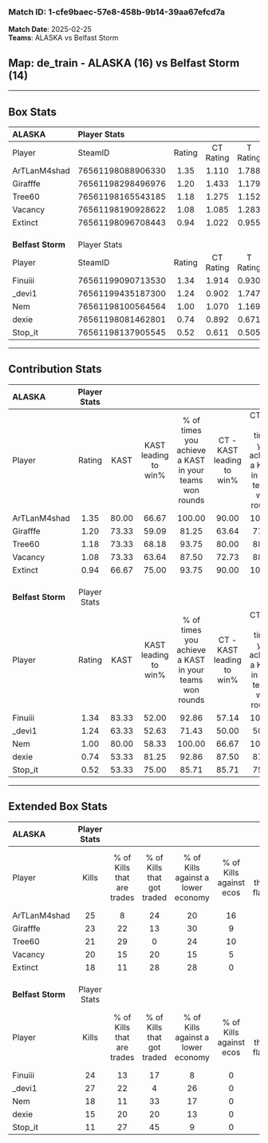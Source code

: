 ### Match ID: 1-cfe9baec-57e8-458b-9b14-39aa67efcd7a  
**Match Date**: 2025-02-25  
**Teams**: ALASKA vs Belfast Storm  

## **Map**: de_train - ALASKA (16) vs Belfast Storm (14)  
---  

## Box Stats  

| **ALASKA**        | Player Stats      |        |           |          |       |      |       |         |        |      |     |
| :- | :- | :-: | :-: | :-: | :-: | :-: | :-: | :-: | :-: | :-: | :-: |
| Player            | SteamID           | Rating | CT Rating | T Rating | KAST  | ADR  | Kills | Assists | Deaths | K/D  | HS% |
| ArTLanM4shad      | 76561198088906330 |  1.35  |   1.110   |  1.788   | 80.00 | 83.1 |  25   |    6    |   17   | 1.47 | 44  |
| Girafffe          | 76561198298496976 |  1.20  |   1.433   |  1.179   | 73.33 | 80.0 |  23   |    8    |   19   | 1.21 | 65  |
| Tree60            | 76561198165543185 |  1.18  |   1.275   |  1.152   | 73.33 | 67.2 |  21   |    3    |   14   | 1.50 | 52  |
| Vacancy           | 76561198190928622 |  1.08  |   1.085   |  1.283   | 73.33 | 85.1 |  20   |   14    |   23   | 0.87 | 35  |
| Extinct           | 76561198096708443 |  0.94  |   1.022   |  0.955   | 66.67 | 74.9 |  18   |    8    |   22   | 0.82 | 61  |
|                   |                   |        |           |          |       |      |       |         |        |      |     |
|                   |                   |        |           |          |       |      |       |         |        |      |     |
|                   |                   |        |           |          |       |      |       |         |        |      |     |
| **Belfast Storm** | Player Stats      |        |           |          |       |      |       |         |        |      |     |
| Player            | SteamID           | Rating | CT Rating | T Rating | KAST  | ADR  | Kills | Assists | Deaths | K/D  | HS% |
| Finuiii           | 76561199090713530 |  1.34  |   1.914   |  0.930   | 83.33 | 96.6 |  24   |   12    |   21   | 1.14 | 66  |
| _devi1            | 76561199435187300 |  1.24  |   0.902   |  1.747   | 63.33 | 90.6 |  27   |    1    |   20   | 1.35 | 37  |
| Nem               | 76561198100564564 |  1.00  |   1.070   |  1.169   | 80.00 | 68.5 |  18   |    8    |   23   | 0.78 | 61  |
| dexie             | 76561198081462801 |  0.74  |   0.892   |  0.671   | 53.33 | 60.7 |  15   |    4    |   20   | 0.75 | 26  |
| Stop_it           | 76561198137905545 |  0.52  |   0.611   |  0.505   | 53.33 | 45.9 |  11   |    5    |   23   | 0.48 | 63  |
---  

## Contribution Stats  

| **ALASKA**        | Player Stats |       |                      |                                                        |                           |                                                             |                          |                                                            |
| :- | :-: | :-: | :-: | :-: | :-: | :-: | :-: | :-: |
| Player            |    Rating    | KAST  | KAST leading to win% | % of times you achieve a KAST in your teams won rounds | CT - KAST leading to win% | CT - % of times you achieve a KAST in your teams won rounds | T - KAST leading to win% | T - % of times you achieve a KAST in your teams won rounds |
| ArTLanM4shad      |     1.35     | 80.00 |        66.67         |                         100.00                         |           90.00           |                           100.00                            |          50.00           |                           100.00                           |
| Girafffe          |     1.20     | 73.33 |        59.09         |                         81.25                          |           63.64           |                            77.78                            |          54.55           |                           85.71                            |
| Tree60            |     1.18     | 73.33 |        68.18         |                         93.75                          |           80.00           |                            88.89                            |          58.33           |                           100.00                           |
| Vacancy           |     1.08     | 73.33 |        63.64         |                         87.50                          |           72.73           |                            88.89                            |          54.55           |                           85.71                            |
| Extinct           |     0.94     | 66.67 |        75.00         |                         93.75                          |           90.00           |                           100.00                            |          60.00           |                           85.71                            |
|                   |              |       |                      |                                                        |                           |                                                             |                          |                                                            |
|                   |              |       |                      |                                                        |                           |                                                             |                          |                                                            |
|                   |              |       |                      |                                                        |                           |                                                             |                          |                                                            |
| **Belfast Storm** | Player Stats |       |                      |                                                        |                           |                                                             |                          |                                                            |
| Player            |    Rating    | KAST  | KAST leading to win% | % of times you achieve a KAST in your teams won rounds | CT - KAST leading to win% | CT - % of times you achieve a KAST in your teams won rounds | T - KAST leading to win% | T - % of times you achieve a KAST in your teams won rounds |
| Finuiii           |     1.34     | 83.33 |        52.00         |                         92.86                          |           57.14           |                           100.00                            |          45.45           |                           83.33                            |
| _devi1            |     1.24     | 63.33 |        52.63         |                         71.43                          |           50.00           |                            50.00                            |          54.55           |                           100.00                           |
| Nem               |     1.00     | 80.00 |        58.33         |                         100.00                         |           66.67           |                           100.00                            |          50.00           |                           100.00                           |
| dexie             |     0.74     | 53.33 |        81.25         |                         92.86                          |           87.50           |                            87.50                            |          75.00           |                           100.00                           |
| Stop_it           |     0.52     | 53.33 |        75.00         |                         85.71                          |           85.71           |                            75.00                            |          66.67           |                           100.00                           |
---  

## Extended Box Stats  

| **ALASKA**        | Player Stats |                            |                            |                                    |                         |                              |                                 |        |                             |                                     |                          |                               |                            |
| :- | :-: | :-: | :-: | :-: | :-: | :-: | :-: | :-: | :-: | :-: | :-: | :-: | :-: |
| Player            |    Kills     | % of Kills that are trades | % of Kills that got traded | % of Kills against a lower economy | % of Kills against ecos | % of Kills that are flawless | % of Kills that are close duels | Deaths | % of Deaths that get traded | % of Deaths against a lower economy | % of Deaths against ecos | % of Deaths that are flawless | % of Deaths that are close |
| ArTLanM4shad      |      25      |             8              |             24             |                 20                 |           16            |              64              |                0                |   17   |             29              |                 18                  |            6             |              71               |             0              |
| Girafffe          |      23      |             22             |             13             |                 30                 |            9            |              61              |                4                |   19   |             26              |                 16                  |            5             |              53               |             0              |
| Tree60            |      21      |             29             |             0              |                 24                 |           10            |              67              |                5                |   14   |             14              |                 29                  |            7             |              71               |             0              |
| Vacancy           |      20      |             15             |             20             |                 15                 |            5            |              55              |                0                |   23   |             22              |                 17                  |            4             |              39               |             0              |
| Extinct           |      18      |             11             |             28             |                 28                 |            0            |              72              |                6                |   22   |              9              |                 18                  |            5             |              64               |             5              |
|                   |              |                            |                            |                                    |                         |                              |                                 |        |                             |                                     |                          |                               |                            |
|                   |              |                            |                            |                                    |                         |                              |                                 |        |                             |                                     |                          |                               |                            |
|                   |              |                            |                            |                                    |                         |                              |                                 |        |                             |                                     |                          |                               |                            |
| **Belfast Storm** | Player Stats |                            |                            |                                    |                         |                              |                                 |        |                             |                                     |                          |                               |                            |
| Player            |    Kills     | % of Kills that are trades | % of Kills that got traded | % of Kills against a lower economy | % of Kills against ecos | % of Kills that are flawless | % of Kills that are close duels | Deaths | % of Deaths that get traded | % of Deaths against a lower economy | % of Deaths against ecos | % of Deaths that are flawless | % of Deaths that are close |
| Finuiii           |      24      |             13             |             17             |                 8                  |            0            |              67              |                0                |   21   |             19              |                 14                  |            0             |              57               |             5              |
| _devi1            |      27      |             22             |             4              |                 26                 |            0            |              56              |                4                |   20   |             20              |                 10                  |            0             |              65               |             0              |
| Nem               |      18      |             11             |             33             |                 17                 |            0            |              56              |                0                |   23   |             26              |                  9                  |            0             |              57               |             4              |
| dexie             |      15      |             20             |             20             |                 13                 |            0            |              60              |                0                |   20   |             10              |                 15                  |            0             |              85               |             5              |
| Stop_it           |      11      |             27             |             45             |                 9                  |            0            |              45              |                0                |   23   |              9              |                  9                  |            0             |              57               |             0              |
